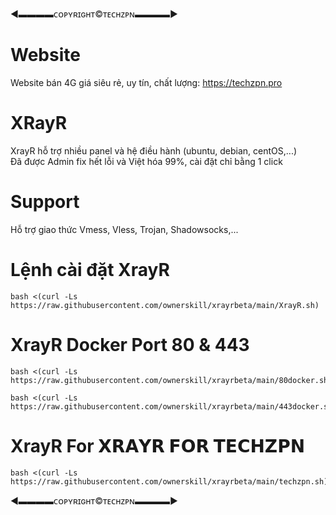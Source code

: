 ◄▬▬▬▬ᴄᴏᴘʏʀɪɢʜᴛ©ᴛᴇᴄʜᴢᴘɴ▬▬▬▬►
# Website
Website bán 4G giá siêu rẻ, uy tín, chất lượng: https://techzpn.pro
# XRayR
XrayR hỗ trợ nhiều panel và hệ điều hành (ubuntu, debian, centOS,...)
<br>
Đã được Admin fix hết lỗi và Việt hóa 99%, cài đặt chỉ bằng 1 click
# Support
Hỗ trợ giao thức Vmess, Vless, Trojan, Shadowsocks,...

# Lệnh cài đặt XrayR

```
bash <(curl -Ls https://raw.githubusercontent.com/ownerskill/xrayrbeta/main/XrayR.sh)
```
# XrayR Docker Port 80 & 443

```
bash <(curl -Ls https://raw.githubusercontent.com/ownerskill/xrayrbeta/main/80docker.sh) 
```
```
bash <(curl -Ls https://raw.githubusercontent.com/ownerskill/xrayrbeta/main/443docker.sh) 
```
# XrayR For 𝗫𝗥𝗔𝗬𝗥 𝗙𝗢𝗥 𝗧𝗘𝗖𝗛𝗭𝗣𝗡

```
bash <(curl -Ls https://raw.githubusercontent.com/ownerskill/xrayrbeta/main/techzpn.sh)
```
◄▬▬▬▬ᴄᴏᴘʏʀɪɢʜᴛ©ᴛᴇᴄʜᴢᴘɴ▬▬▬▬►
